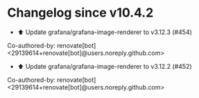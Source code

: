 # Changelog since v10.4.2
- ⬆️ Update grafana/grafana-image-renderer to v3.12.3 (#454)

Co-authored-by: renovate[bot] <29139614+renovate[bot]@users.noreply.github.com> 
- ⬆️ Update grafana/grafana-image-renderer to v3.12.2 (#452)

Co-authored-by: renovate[bot] <29139614+renovate[bot]@users.noreply.github.com> 
